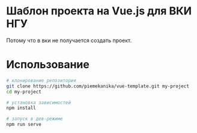 # Шаблон проекта на Vue.js для ВКИ НГУ

Потому что в вки не получается создать проект.

# Использование

```bash
# клонирование репозитория
git clone https://github.com/piemekanika/vue-template.git my-project
cd my-project

# установка зависимостей
npm install

# запуск в дев-режиме
npm run serve
```
